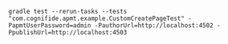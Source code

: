 `gradle test --rerun-tasks --tests "com.cognifide.apmt.example.CustomCreatePageTest" -PapmtUserPassword=admin -PauthorUrl=http://localhost:4502 -PpublishUrl=http://localhost:4503`